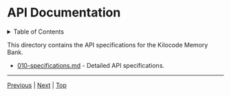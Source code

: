# API Documentation

<details>
<summary>Table of Contents</summary>

- [010-specifications.md](./010-specifications.md)

</details>

This directory contains the API specifications for the Kilocode Memory Bank.

- [010-specifications.md](./010-specifications.md) - Detailed API specifications.

---
[Previous](../000-index.md) | [Next](./010-specifications.md) | [Top](../000-index.md)
